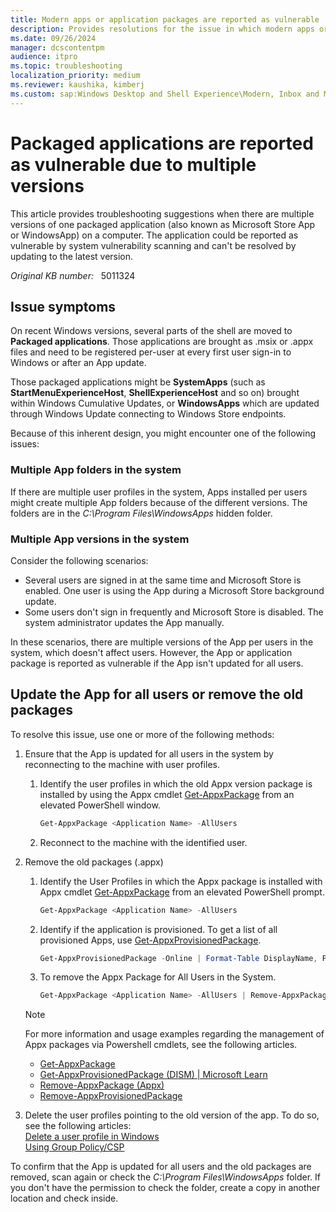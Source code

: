 ```yaml
---
title: Modern apps or application packages are reported as vulnerable
description: Provides resolutions for the issue in which modern apps or application packages are reported by vulnerability scanning due to multiple versions.
ms.date: 09/26/2024
manager: dcscontentpm
audience: itpro
ms.topic: troubleshooting
localization_priority: medium
ms.reviewer: kaushika, kimberj
ms.custom: sap:Windows Desktop and Shell Experience\Modern, Inbox and Microsoft Store Apps, csstroubleshoot
---
```

# Packaged applications are reported as vulnerable due to multiple versions

This article provides troubleshooting suggestions when there are multiple versions of one packaged application (also known as Microsoft Store App or WindowsApp) on a computer. The application could be reported as vulnerable by system vulnerability scanning and can't be resolved by updating to the latest version.

*Original KB number:* &nbsp; 5011324

## Issue symptoms

On recent Windows versions, several parts of the shell are moved to **Packaged applications**. Those applications are brought as .msix or .appx files and need to be registered per-user at every first user sign-in to Windows or after an App update.

Those packaged applications might be **SystemApps** (such as **StartMenuExperienceHost**, **ShellExperienceHost** and so on) brought within Windows Cumulative Updates, or **WindowsApps** which are updated through Windows Update connecting to Windows Store endpoints.

Because of this inherent design, you might encounter one of the following issues:

### Multiple App folders in the system

If there are multiple user profiles in the system, Apps installed per users might create multiple App folders because of the different versions. The folders are in the *C:\\Program Files\\WindowsApps* hidden folder.

### Multiple App versions in the system

Consider the following scenarios:

- Several users are signed in at the same time and Microsoft Store is enabled. One user is using the App during a Microsoft Store background update.
- Some users don't sign in frequently and Microsoft Store is disabled. The system administrator updates the App manually.

In these scenarios, there are multiple versions of the App per users in the system, which doesn't affect users. However, the App or application package is reported as vulnerable if the App isn't updated for all users.

## Update the App for all users or remove the old packages

To resolve this issue, use one or more of the following methods:

1. Ensure that the App is updated for all users in the system by reconnecting to the machine with user profiles.

   1. Identify the user profiles in which the old Appx version package is installed by using the Appx cmdlet [Get-AppxPackage](/powershell/module/appx/get-appxpackage) from an elevated PowerShell window.

      ```powershell
      Get-AppxPackage <Application Name> -AllUsers
      ```

   2. Reconnect to the machine with the identified user.

2. Remove the old packages (.appx)

   1. Identify the User Profiles in which the Appx package is installed with Appx cmdlet [Get-AppxPackage](/powershell/module/appx/get-appxpackage) from an elevated PowerShell prompt.

      ```powershell
      Get-AppxPackage <Application Name> -AllUsers
      ```

   2. Identify if the application is provisioned. To get a list of all provisioned Apps, use [Get-AppxProvisionedPackage](/powershell/module/dism/get-appxprovisionedpackage).

      ```powershell
      Get-AppxProvisionedPackage -Online | Format-Table DisplayName, PackageName
      ```

   3. To remove the Appx Package for All Users in the System.

      ```powershell
      Get-AppxPackage <Application Name> -AllUsers | Remove-AppxPackage -AllUsers
      ```

   > [!NOTE]
   > For more information and usage examples regarding the management of Appx packages via Powershell cmdlets, see the following articles.
   >
   > - [Get-AppxPackage](/powershell/module/appx/get-appxpackage)
   > - [Get-AppxProvisionedPackage (DISM) | Microsoft Learn](/powershell/module/dism/get-appxprovisionedpackage)
   > - [Remove-AppxPackage (Appx)](/powershell/module/appx/remove-appxpackage)
   > - [Remove-AppxProvisionedPackage](/powershell/module/dism/remove-appxprovisionedpackage)

3. Delete the user profiles pointing to the old version of the app. To do so, see the following articles:  
   [Delete a user profile in Windows](../../windows-server/user-profiles-and-logon/delete-user-profile.md)  
   [Using Group Policy/CSP](/windows/client-management/mdm/policy-csp-admx-userprofiles#cleanupprofiles)

To confirm that the App is updated for all users and the old packages are removed, scan again or check the *C:\\Program Files\\WindowsApps* folder. If you don't have the permission to check the folder, create a copy in another location and check inside.
